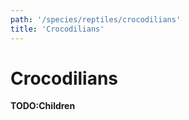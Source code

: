 ```yaml
---
path: '/species/reptiles/crocodilians'
title: 'Crocodilians'
---
```


# Crocodilians

**TODO:Children**

